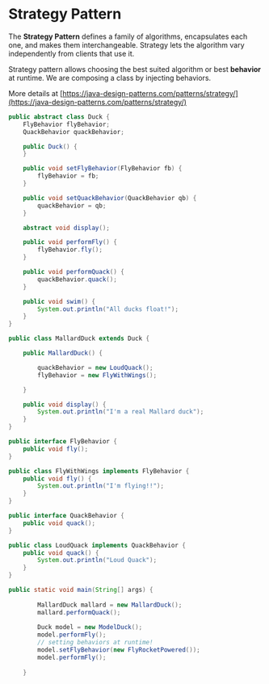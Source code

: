 # Strategy Pattern

The **Strategy Pattern** defines a family of algorithms, encapsulates each one, and makes them interchangeable. Strategy lets the algorithm vary independently from clients that use it.

Strategy pattern allows choosing the best suited algorithm or best **behavior** at runtime. We are composing a class by injecting behaviors.

More details at [https://java-design-patterns.com/patterns/strategy/](https://java-design-patterns.com/patterns/strategy/)

```java
public abstract class Duck {
	FlyBehavior flyBehavior;
	QuackBehavior quackBehavior;

	public Duck() {
	}

	public void setFlyBehavior(FlyBehavior fb) {
		flyBehavior = fb;
	}

	public void setQuackBehavior(QuackBehavior qb) {
		quackBehavior = qb;
	}

	abstract void display();

	public void performFly() {
		flyBehavior.fly();
	}

	public void performQuack() {
		quackBehavior.quack();
	}

	public void swim() {
		System.out.println("All ducks float!");
	}
}

public class MallardDuck extends Duck {

	public MallardDuck() {

		quackBehavior = new LoudQuack();
		flyBehavior = new FlyWithWings();

	}

	public void display() {
		System.out.println("I'm a real Mallard duck");
	}
}
```

```java
public interface FlyBehavior {
	public void fly();
}

public class FlyWithWings implements FlyBehavior {
	public void fly() {
		System.out.println("I'm flying!!");
	}
}
```

```java
public interface QuackBehavior {
	public void quack();
}

public class LoudQuack implements QuackBehavior {
	public void quack() {
		System.out.println("Loud Quack");
	}
}
```

```java
public static void main(String[] args) {
 
		MallardDuck	mallard = new MallardDuck();
		mallard.performQuack();
 
		Duck model = new ModelDuck();
		model.performFly();	
		// setting behaviors at runtime!
		model.setFlyBehavior(new FlyRocketPowered());
		model.performFly();
		
	}
```



